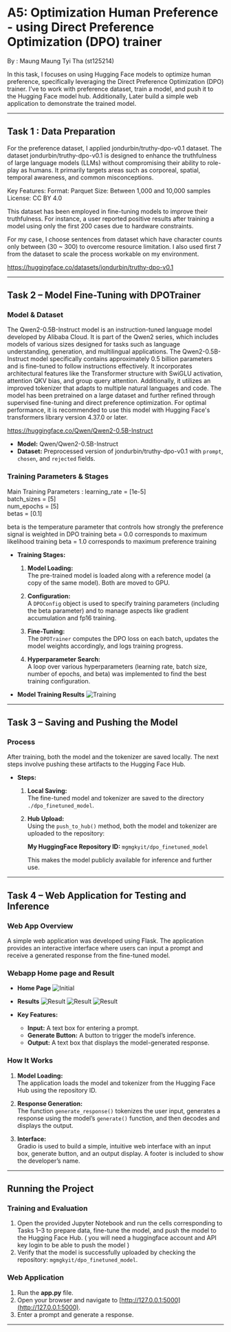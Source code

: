 # A5: Optimization Human Preference - using Direct Preference Optimization (DPO) trainer

By : Maung Maung Tyi Tha (st125214)

In this task, I focuses on using Hugging Face models to optimize human preference, specifically leveraging the Direct Preference Optimization (DPO) trainer. 
I've  to work with preference dataset, train a model, and push it to the Hugging Face model hub. Additionally, Later build a simple web application to 
demonstrate the trained model.

---

## Task 1 : Data Preparation

For the preference dataset, I applied jondurbin/truthy-dpo-v0.1 dataset. 
The dataset jondurbin/truthy-dpo-v0.1 is designed to enhance the truthfulness of large language models (LLMs) without compromising their ability to role-play as humans. It primarily targets areas such as corporeal, spatial, temporal awareness, and common misconceptions.​

Key Features:
    Format: Parquet​
    Size: Between 1,000 and 10,000 samples​
    License: CC BY 4.0​

This dataset has been employed in fine-tuning models to improve their truthfulness. For instance, a user reported positive results after training a model using only the first 200 cases due to hardware constraints.

For my case, I choose sentences from dataset which have character counts only between (30 ~ 300) to overcome resource limitation. I also used first 7 from the dataset to scale the process workable on my environment.

https://huggingface.co/datasets/jondurbin/truthy-dpo-v0.1

---

## Task 2 – Model Fine-Tuning with DPOTrainer

### Model & Dataset

The Qwen2-0.5B-Instruct model is an instruction-tuned language model developed by Alibaba Cloud. It is part of the Qwen2 series, which includes models of various sizes designed for tasks such as language understanding, generation, and multilingual applications. The Qwen2-0.5B-Instruct model specifically contains approximately 0.5 billion parameters and is fine-tuned to follow instructions effectively. It incorporates architectural features like the Transformer structure with SwiGLU activation, attention QKV bias, and group query attention. Additionally, it utilizes an improved tokenizer that adapts to multiple natural languages and code. The model has been pretrained on a large dataset and further refined through supervised fine-tuning and direct preference optimization. For optimal performance, it is recommended to use this model with Hugging Face's transformers library version 4.37.0 or later.

https://huggingface.co/Qwen/Qwen2-0.5B-Instruct

- **Model:** Qwen/Qwen2-0.5B-Instruct  
- **Dataset:** Preprocessed version of jondurbin/truthy-dpo-v0.1 with `prompt`, `chosen`, and `rejected` fields.

### Training Parameters & Stages

Main Training Parameters : 
   learning_rate  = [1e-5]     
   batch_sizes    = [5]           
   num_epochs     = [5]           
   betas          = [0.1] 

beta is the temperature parameter that controls how strongly the preference signal is weighted in DPO training
   beta = 0.0 corresponds to maximum likelihood training
   beta = 1.0 corresponds to maximum preference training

- **Training Stages:**
  1. **Model Loading:**  
     The pre-trained model is loaded along with a reference model (a copy of the same model). Both are moved to GPU.
  
  2. **Configuration:**  
     A `DPOConfig` object is used to specify training parameters (including the beta parameter) and to manage aspects like gradient accumulation and fp16 training.
  
  3. **Fine-Tuning:**  
     The `DPOTrainer` computes the DPO loss on each batch, updates the model weights accordingly, and logs training progress.
  
  4. **Hyperparameter Search:**  
     A loop over various hyperparameters (learning rate, batch size, number of epochs, and beta) was implemented to find the best training configuration.

- **Model Training Results**
![Training](screenshots/Model_training.png)
---

## Task 3 – Saving and Pushing the Model

### Process
After training, both the model and the tokenizer are saved locally. The next steps involve pushing these artifacts to the Hugging Face Hub.

- **Steps:**
  1. **Local Saving:**  
     The fine-tuned model and tokenizer are saved to the directory `./dpo_finetuned_model`.
  
  2. **Hub Upload:**  
     Using the `push_to_hub()` method, both the model and tokenizer are uploaded to the repository:
     
     **My HuggingFace Repository ID:** `mgmgkyit/dpo_finetuned_model`
     
     This makes the model publicly available for inference and further use.

---

## Task 4 – Web Application for Testing and Inference

### Web App Overview
A simple web application was developed using Flask. The application provides an interactive interface where users can input a prompt and receive a generated response from the fine-tuned model.

### Webapp Home page and Result
- **Home Page**
![Initial](./screenshots/Initial_Screen.png)  

- **Results**
![Result](screenshots/Answer_1.png)
![Result](screenshots/Answer_2.png)
![Result](screenshots/Answer_3.png)

- **Key Features:**
  - **Input:** A text box for entering a prompt.
  - **Generate Button:** A button to trigger the model’s inference.
  - **Output:** A text box that displays the model-generated response.

### How It Works
1. **Model Loading:**  
   The application loads the model and tokenizer from the Hugging Face Hub using the repository ID.
  
2. **Response Generation:**  
   The function `generate_response()` tokenizes the user input, generates a response using the model’s `generate()` function, and then decodes and displays the output.
  
3. **Interface:**  
   Gradio is used to build a simple, intuitive web interface with an input box, generate button, and an output display. A footer is included to show the developer’s name.

---

## Running the Project

### Training and Evaluation
1. Open the provided Jupyter Notebook and run the cells corresponding to Tasks 1–3 to prepare data, fine-tune the model, and push the model to the Hugging Face Hub.
   ( you will need a huggingface account and API key login to be able to push the model )
2. Verify that the model is successfully uploaded by checking the repository: `mgmgkyit/dpo_finetuned_model`.

### Web Application
1. Run the **app.py** file.
2. Open your browser and navigate to [http://127.0.0.1:5000](http://127.0.0.1:5000).
3. Enter a prompt and generate a response.

---
